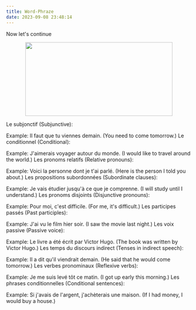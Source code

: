 ```yaml
---
title: Word-Phraze
date: 2023-09-08 23:48:14
---
```

Now let's continue
<div align=center>
<img src="https://picdl.sunbangyan.cn/2023/11/16/0327840c2cfc52af72c29bc50367e9f2.png" width = "400" height = "200"/>  
</div>

Le subjonctif (Subjunctive):

Example: Il faut que tu viennes demain. (You need to come tomorrow.)
Le conditionnel (Conditional):

Example: J'aimerais voyager autour du monde. (I would like to travel around the world.)
Les pronoms relatifs (Relative pronouns):

Example: Voici la personne dont je t'ai parlé. (Here is the person I told you about.)
Les propositions subordonnées (Subordinate clauses):

Example: Je vais étudier jusqu'à ce que je comprenne. (I will study until I understand.)
Les pronoms disjoints (Disjunctive pronouns):

Example: Pour moi, c'est difficile. (For me, it's difficult.)
Les participes passés (Past participles):

Example: J'ai vu le film hier soir. (I saw the movie last night.)
Les voix passive (Passive voice):

Example: Le livre a été écrit par Victor Hugo. (The book was written by Victor Hugo.)
Les temps du discours indirect (Tenses in indirect speech):

Example: Il a dit qu'il viendrait demain. (He said that he would come tomorrow.)
Les verbes pronominaux (Reflexive verbs):

Example: Je me suis levé tôt ce matin. (I got up early this morning.)
Les phrases conditionnelles (Conditional sentences):

Example: Si j'avais de l'argent, j'achèterais une maison. (If I had money, I would buy a house.)
